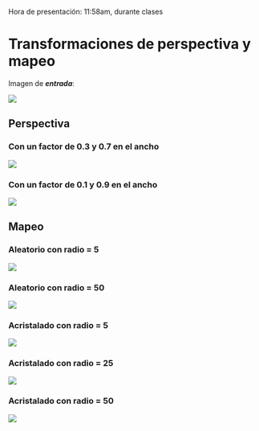 Hora de presentación: 11:58am, durante clases

# Transformaciones de perspectiva y mapeo

Imagen de ***entrada***:

![](https://raw.githubusercontent.com/FranklinCncr/TopicosEnComputacionGraficaGrupo/master/Pr%C3%A1cticas/Kevin%20Salazar/Practica%204/imagenes/coliseo.jpg)

## Perspectiva

### Con un factor de 0.3 y 0.7 en el ancho

![](https://raw.githubusercontent.com/FranklinCncr/TopicosEnComputacionGraficaGrupo/master/Pr%C3%A1cticas/Kevin%20Salazar/Practica%204/imagenes/perspectiva.jpg)

### Con un factor de 0.1 y 0.9 en el ancho

![](https://raw.githubusercontent.com/FranklinCncr/TopicosEnComputacionGraficaGrupo/master/Pr%C3%A1cticas/Kevin%20Salazar/Practica%204/imagenes/perspectiva2.jpg)

## Mapeo

### Aleatorio con radio = 5

![](https://raw.githubusercontent.com/FranklinCncr/TopicosEnComputacionGraficaGrupo/master/Pr%C3%A1cticas/Kevin%20Salazar/Practica%204/imagenes/aleatoria5.jpg)


### Aleatorio con radio = 50

![](https://raw.githubusercontent.com/FranklinCncr/TopicosEnComputacionGraficaGrupo/master/Pr%C3%A1cticas/Kevin%20Salazar/Practica%204/imagenes/aleatoria50.jpg)

### Acristalado con radio = 5

![](https://raw.githubusercontent.com/FranklinCncr/TopicosEnComputacionGraficaGrupo/master/Pr%C3%A1cticas/Kevin%20Salazar/Practica%204/imagenes/acristalado5.jpg)


### Acristalado con radio = 25

![](https://raw.githubusercontent.com/FranklinCncr/TopicosEnComputacionGraficaGrupo/master/Pr%C3%A1cticas/Kevin%20Salazar/Practica%204/imagenes/acristalado25.jpg)


### Acristalado con radio = 50

![](https://raw.githubusercontent.com/FranklinCncr/TopicosEnComputacionGraficaGrupo/master/Pr%C3%A1cticas/Kevin%20Salazar/Practica%204/imagenes/acristalado50.jpg)



